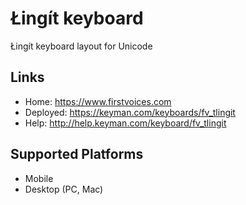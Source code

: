 Łingít keyboard
======================

Łingít keyboard layout for Unicode

Links
-----

 * Home:     <https://www.firstvoices.com>
 * Deployed: <https://keyman.com/keyboards/fv_tlingit>
 * Help:     <http://help.keyman.com/keyboard/fv_tlingit>
 
Supported Platforms
-------------------

 * Mobile
 * Desktop (PC, Mac)
   